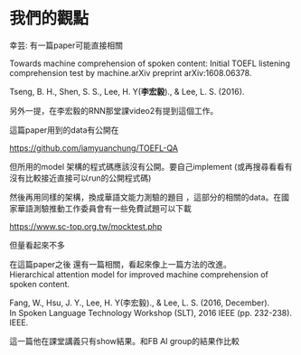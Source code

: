 # 我們的觀點



幸芸: 有一篇paper可能直接相關

Towards machine comprehension of spoken content: Initial TOEFL listening comprehension test by machine.arXiv preprint arXiv:1608.06378.

Tseng, B. H., Shen, S. S., Lee, H. Y\(**李宏毅**\)., & Lee, L. S. \(2016\).

另外一提，在李宏毅的RNN那堂課video2有提到這個工作。

這篇paper用到的data有公開在

https://github.com/iamyuanchung/TOEFL-QA 

但所用的model 架構的程式碼應該沒有公開。要自己implement \(或再搜尋看看有沒有比較接近直接可以run的公開程式碼\)

然後再用同樣的架構，換成華語文能力測驗的題目，這部分的相關的data。在國家華語測驗推動工作委員會有一些免費試題可以下載

https://www.sc-top.org.tw/mocktest.php 

但量看起來不多

在這篇paper之後 還有一篇相關，看起來像上一篇方法的改進。  
Hierarchical attention model for improved machine comprehension of spoken content.

Fang, W., Hsu, J. Y., Lee, H. Y\(李宏毅\)., & Lee, L. S. \(2016, December\).  In Spoken Language Technology Workshop \(SLT\), 2016 IEEE \(pp. 232-238\). IEEE.

這一篇他在課堂講義只有show結果。和FB AI group的結果作比較

